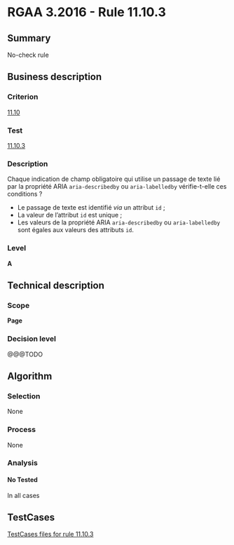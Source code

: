 # RGAA 3.2016 - Rule 11.10.3

## Summary
No-check rule


## Business description

### Criterion
[11.10](http://references.modernisation.gouv.fr/rgaa-accessibilite/criteres.html#crit-11-10)

### Test
[11.10.3](http://references.modernisation.gouv.fr/rgaa-accessibilite/criteres.html#test-11-10-3)

### Description
<div lang="fr">Chaque indication de champ obligatoire qui utilise un passage de texte li&#xE9; par la propri&#xE9;t&#xE9; ARIA <code lang="en">aria-describedby</code> ou <code lang="en">aria-labelledby</code> v&#xE9;rifie-t-elle ces conditions&nbsp;? <ul><li>Le passage de texte est identifi&#xE9; <i>via</i> un attribut <code lang="en">id</code>&nbsp;;</li> <li>La valeur de l&#x2019;attribut <code lang="en">id</code> est unique&nbsp;;</li> <li>Les valeurs de la propri&#xE9;t&#xE9; ARIA <code lang="en">aria-describedby</code> ou <code lang="en">aria-labelledby</code> sont &#xE9;gales aux valeurs des attributs <code lang="en">id</code>.</li> </ul></div>

### Level
**A**


## Technical description

### Scope
**Page**

### Decision level
@@@TODO


## Algorithm

### Selection
None

### Process
None

### Analysis

#### No Tested
In all cases


##  TestCases

[TestCases files for rule 11.10.3](https://github.com/Asqatasun/Asqatasun/tree/RGAA_3.2016/rules/rules-rgaa3.2016/src/test/resources/testcases/rgaa32016/Rgaa32016Rule111003/)


